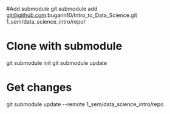 #Add submodule
git submodule add git@github.com:bugarin10/Intro_to_Data_Science.git 1_sem/data_science_intro/repo/

# Clone with submodule
git submodule init
git submodule update

# Get changes
git submodule update --remote 1_sem/data_science_intro/repo
